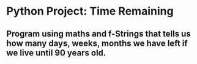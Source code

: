 # Python Project: Time Remaining

## Program using maths and f-Strings that tells us how many days, weeks, months we have left if we live until 90 years old.
